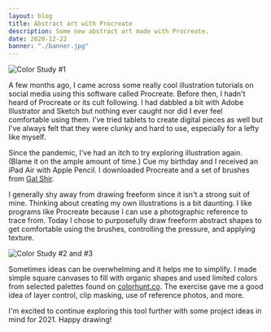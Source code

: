 ```yaml
---
layout: blog
title: Abstract art with Procreate
description: Some new abstract art made with Procreate.
date: 2020-12-22
banner: "./banner.jpg"
---
```


<img class="responsive-img-no-shadow" src="/images/uploads/2020-12-22/color_study_1.jpg" alt="Color Study #1" />

A few months ago, I came across some really cool illustration tutorials on social media using this software called Procreate. Before then, I hadn't heard of Procreate or its cult following. I had dabbled a bit with Adobe Illustrator and Sketch but nothing ever caught nor did I ever feel comfortable using them. I've tried tablets to create digital pieces as well but I've always felt that they were clunky and hard to use, especially for a lefty like myself.

Since the pandemic, I've had an itch to try exploring illustration again. (Blame it on the ample amount of time.) Cue my birthday and I received an iPad Air with Apple Pencil. I downloaded Procreate and a set of brushes from [Gal Shir](https://galshir.com/brushes).

I generally shy away from drawing freeform since it isn't a strong suit of mine. Thinking about creating my own illustrations is a bit daunting. I like programs like Procreate because I can use a photographic reference to trace from. Today I chose to purposefully draw freeform abstract shapes to get comfortable using the brushes, controlling the pressure, and applying texture.

<img class="responsive-img-no-shadow" src="/images/uploads/2020-12-22/color_studies.jpg" alt="Color Study #2 and #3" />

Sometimes ideas can be overwhelming and it helps me to simplify. I made simple square canvases to fill with organic shapes and used limited colors from selected palettes found on [colorhunt.co](https://colorhunt.co/). The exercise gave me a good idea of layer control, clip masking, use of reference photos, and more.

I'm excited to continue exploring this tool further with some project ideas in mind for 2021. Happy drawing!